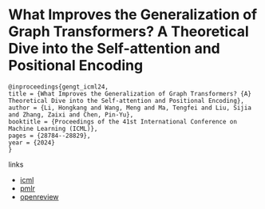 # What Improves the Generalization of Graph Transformers? A Theoretical Dive into the Self-attention and Positional Encoding

```
@inproceedings{gengt_icml24,
title = {What Improves the Generalization of Graph Transformers? {A} Theoretical Dive into the Self-attention and Positional Encoding},
author = {Li, Hongkang and Wang, Meng and Ma, Tengfei and Liu, Sijia and Zhang, Zaixi and Chen, Pin-Yu},
booktitle = {Proceedings of the 41st International Conference on Machine Learning (ICML)},
pages = {28784--28829},
year = {2024}
}
```

links
- [icml](https://icml.cc/Conferences/2024/Schedule?showEvent=33179)
- [pmlr](https://proceedings.mlr.press/v235/li24bo.html)
- [openreview](https://openreview.net/forum?id=mJhXlsZzzE)
